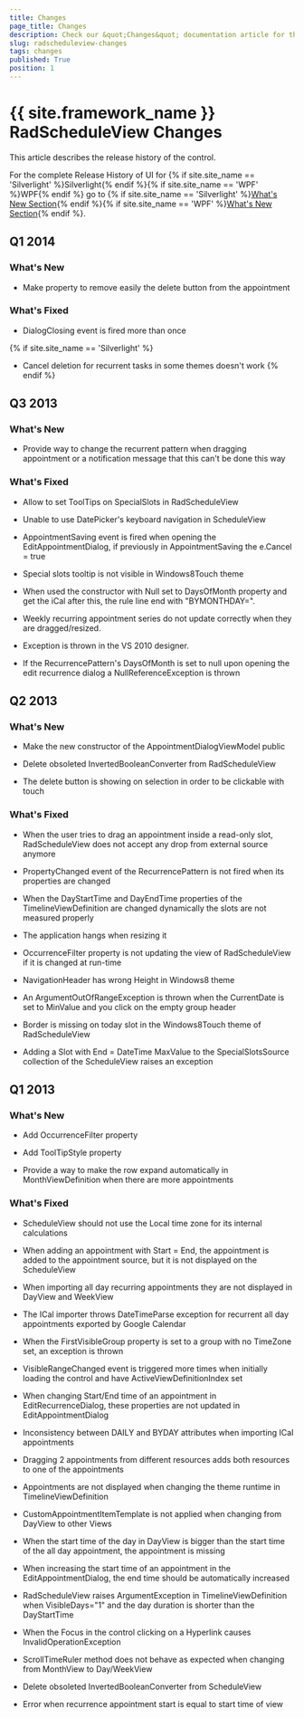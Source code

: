 ```yaml
---
title: Changes
page_title: Changes
description: Check our &quot;Changes&quot; documentation article for the RadScheduleView {{ site.framework_name }} control.
slug: radscheduleview-changes
tags: changes
published: True
position: 1
---
```


# {{ site.framework_name }} RadScheduleView Changes

This article describes the release history of the control.

For the complete Release History of UI for {% if site.site_name == 'Silverlight' %}Silverlight{% endif %}{% if site.site_name == 'WPF' %}WPF{% endif %} go to {% if site.site_name == 'Silverlight' %}[What's New Section](http://www.telerik.com/products/silverlight/whats-new.aspx){% endif %}{% if site.site_name == 'WPF' %}[What's New Section](http://www.telerik.com/products/wpf/whats-new.aspx){% endif %}.

## Q1 2014

### What's New

* Make property to remove easily the delete button from the appointment

### What's Fixed

* DialogClosing event is fired more than once

{% if site.site_name == 'Silverlight' %}
* Cancel deletion for recurrent tasks in some themes doesn't work
{% endif %}

## Q3 2013

### What's New

* Provide way to change the recurrent pattern when dragging appointment or a notification message that this can't be done this way                

### What's Fixed

* Allow to set ToolTips on SpecialSlots in RadScheduleView                

* Unable to use DatePicker's keyboard navigation in ScheduleView                

* AppointmentSaving event is fired when opening the EditAppointmentDialog, if previously in AppointmentSaving the e.Cancel = true                

* Special slots tooltip is not visible in Windows8Touch theme                

* When used the constructor with Null set to DaysOfMonth property and get the iCal after this, the rule line end with "BYMONTHDAY=".                

* Weekly recurring appointment series do not update correctly when they are dragged/resized.

* Exception is thrown in the VS 2010 designer.                

* If the RecurrencePattern's DaysOfMonth is set to null upon opening the edit recurrence dialog a NullReferenceException is thrown                

## Q2 2013

### What's New

* Make the new constructor of the AppointmentDialogViewModel public                

* Delete obsoleted InvertedBooleanConverter from RadScheduleView                

* The delete button is showing on selection in order to be clickable with touch                

### What's Fixed

* When the user tries to drag an appointment inside a read-only slot, RadScheduleView does not accept any drop from external source anymore                

* PropertyChanged event of the RecurrencePattern is not fired when its properties are changed                

* When the DayStartTime and DayEndTime properties of the TimelineViewDefinition are changed dynamically the slots are not measured properly                

* The application hangs when resizing it                

* OccurrenceFilter property is not updating the view of RadScheduleView if it is changed at run-time                

* NavigationHeader has wrong Height in Windows8 theme                

* An ArgumentOutOfRangeException is thrown when the CurrentDate is set to MinValue and you click on the empty group header                

* Border is missing on today slot in the Windows8Touch theme of RadScheduleView                

* Adding a Slot with End = DateTime MaxValue to the SpecialSlotsSource collection of the ScheduleView raises an exception                

## Q1 2013

### What's New

* Add OccurrenceFilter property

* Add ToolTipStyle property

* Provide a way to make the row expand automatically in MonthViewDefinition when there are more appointments 

### What's Fixed

* ScheduleView should not use the Local time zone for its internal calculations

* When adding an appointment with Start = End, the appointment is added to the appointment source, but it is not displayed on the ScheduleView

* When importing all day recurring appointments they are not displayed in DayView and WeekView

* The ICal importer throws DateTimeParse exception for recurrent all day appointments exported by Google Calendar 

* When the FirstVisibleGroup property is set to a group with no TimeZone set, an exception is thrown 

* VisibleRangeChanged event is triggered more times when initially loading the control and have ActiveViewDefinitionIndex set

* When changing Start/End time of an appointment in EditRecurrenceDialog, these properties are not updated in EditAppointmentDialog 

* Inconsistency between DAILY and BYDAY attributes when importing ICal appointments 

* Dragging 2 appointments from different resources adds both resources to one of the appointments 

* Appointments are not displayed when changing the theme runtime in TimelineViewDefinition

* CustomAppointmentItemTemplate is not applied when changing from DayView to other Views 

* When the start time of the day in DayView is bigger than the start time of the all day appointment, the appointment is missing 

* When increasing the start time of an appointment in the EditAppointmentDialog, the end time should be automatically increased

* RadScheduleView raises ArgumentException in TimelineViewDefinition when VisibleDays="1" and the day duration is shorter than the DayStartTime

* When the Focus in the control clicking on a Hyperlink causes InvalidOperationException 

* ScrollTimeRuler method does not behave as expected when changing from MonthView to Day/WeekView 

* Delete obsoleted InvertedBooleanConverter from ScheduleView 

* Error when recurrence appointment start is equal to start time of view